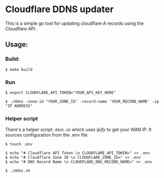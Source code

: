 # Cloudflare DDNS updater

This is a simple go tool for updating cloudflare A records using the Cloudflare API.

## Usage:

### Build:
```
$ make build
```

### Run
```
$ export CLOUDFLARE_API_TOKEN="YOUR_API_KEY_HERE"

$ ./ddns -zone-id "YOUR_ZONE_ID" -record-name 'YOUR_RECORD_NAME' -ip "IP ADDRESS"
```

### Helper script

There's a helper script: `ddsh.sh` which uses *ipify* to get your WAN IP. It sources configuration from the .env file.
```
$ touch .env

$ echo "# Cloudflare API Token \n CLOUDFLARE_API_TOKEN=" >> .env
$ echo "# Cloudflare Zone ID \n CLOUDFLARE_ZONE_ID=" >> .env
$ echo "# DNS Record Name \n CLOUDFLARE_DNS_RECORD_NAME=" >> .env

$ ./ddns.sh
```


